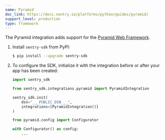 ```yaml
---
name: Pyramid
doc_link: https://docs.sentry.io/platforms/python/guides/pyramid/
support_level: production
type: framework
---
```


The Pyramid integration adds support for the [Pyramid Web
Framework](https://trypyramid.com/).

1. Install `sentry-sdk` from PyPI:

   ```bash
   $ pip install --upgrade sentry-sdk
   ```

2. To configure the SDK, initialize it with the integration before or after your app has been created:

   ```python
   import sentry_sdk

   from sentry_sdk.integrations.pyramid import PyramidIntegration

   sentry_sdk.init(
       dsn="___PUBLIC_DSN___",
       integrations=[PyramidIntegration()]
   )

   from pyramid.config import Configurator

   with Configurator() as config:
       ...
   ```

<!-- TODO-ADD-VERIFICATION-EXAMPLE -->

